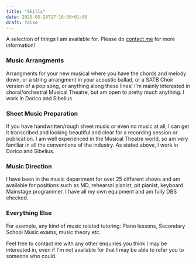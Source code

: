 ```yaml
---
title: "Skills"
date: 2020-05-26T17:16:50+01:00
draft: false
---
```


A selection of things I am available for. Please do [contact me](/contact) for more information!

### Music Arrangments

Arrangments for your new musical where you have the chords and melody down, or a string arrangment in your acoustic ballad, or a SATB Choir version of a pop song, or anything along these lines! I'm mainly interested in choral/orchestral Musical Theatre, but am open to pretty much anything. I work in Dorico and Sibelius.

### Sheet Music Preparation

If you have handwritten/rough sheet music or even no music at all, I can get it transcribed and looking beautiful and clear for a recording session or publication. I am well experienced in the Musical Theatre world, so am very familiar in all the conventions of the industry. As stated above, I work in Dorico and Sibelius.

### Music Direction

I have been in the music department for over 25 different shows and am available for positions such as MD, rehearsal pianist, pit pianist, keyboard Mainstage programmer. I have all my own equipment and am fully DBS checked.

### Everything Else

For example, any kind of music related tutoring: Piano lessons, Secondary School Music exams, music theory etc.  

Feel free to contact me with any other enquiries you think I may be interested in, even if I'm not available for that I may be able to refer you to someone who could.  
